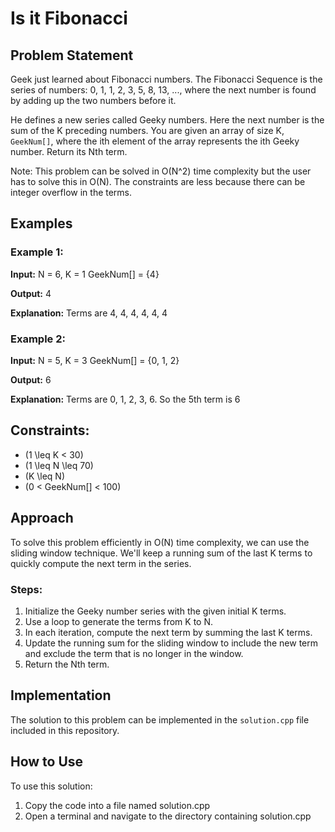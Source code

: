 # Is it Fibonacci

## Problem Statement

Geek just learned about Fibonacci numbers. The Fibonacci Sequence is the series of numbers: 0, 1, 1, 2, 3, 5, 8, 13, ..., where the next number is found by adding up the two numbers before it.

He defines a new series called Geeky numbers. Here the next number is the sum of the K preceding numbers. You are given an array of size K, `GeekNum[]`, where the ith element of the array represents the ith Geeky number. Return its Nth term.

Note: This problem can be solved in O(N^2) time complexity but the user has to solve this in O(N). The constraints are less because there can be integer overflow in the terms.

## Examples

### Example 1:
**Input:**
N = 6, K = 1
GeekNum[] = {4}

**Output:**
4

**Explanation:**
Terms are 4, 4, 4, 4, 4, 4

### Example 2:
**Input:**
N = 5, K = 3
GeekNum[] = {0, 1, 2}

**Output:**
6

**Explanation:**
Terms are 0, 1, 2, 3, 6.
So the 5th term is 6

## Constraints:
- \(1 \leq K < 30\)
- \(1 \leq N \leq 70\)
- \(K \leq N\)
- \(0 < GeekNum[] < 100\)

## Approach

To solve this problem efficiently in O(N) time complexity, we can use the sliding window technique. We'll keep a running sum of the last K terms to quickly compute the next term in the series.

### Steps:
1. Initialize the Geeky number series with the given initial K terms.
2. Use a loop to generate the terms from K to N.
3. In each iteration, compute the next term by summing the last K terms.
4. Update the running sum for the sliding window to include the new term and exclude the term that is no longer in the window.
5. Return the Nth term.

## Implementation

The solution to this problem can be implemented in the `solution.cpp` file included in this repository.


## How to Use
To use this solution:

1. Copy the code into a file named solution.cpp
2. Open a terminal and navigate to the directory containing solution.cpp